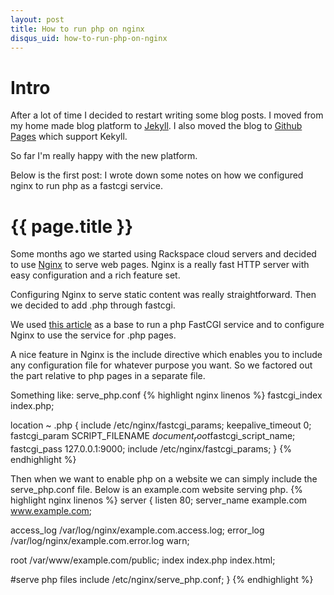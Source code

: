 ```yaml
---
layout: post
title: How to run php on nginx
disqus_uid: how-to-run-php-on-nginx
---
```

Intro
================
After a lot of time I decided to restart writing some blog posts. 
I moved from my home made blog platform to [Jekyll](https://github.com/mojombo/jekyll).
I also moved the blog to [Github Pages](http://pages.github.com/) which support Kekyll.

So far I'm really happy with the new platform.

Below is the first post: I wrote down some notes on how we configured nginx to run php as a fastcgi service.

{{ page.title }}
================
Some months ago we started using Rackspace cloud servers and decided to use [Nginx](http://wiki.nginx.org/) to serve web pages.
Nginx is a really fast HTTP server with easy configuration and a rich feature set. 

Configuring Nginx to serve static content was really straightforward. Then we decided to add .php through fastcgi.

We used [this article](http://tomasz.sterna.tv/2009/04/php-fastcgi-with-nginx-on-ubuntu/) as a base to run a php FastCGI service and to configure Nginx to use the service for .php pages.

A nice feature in Nginx is the include directive which enables you to include any configuration file for whatever purpose you want. So we factored out the part relative to php pages in a separate file. 

Something like: serve_php.conf
{% highlight nginx linenos %}
fastcgi_index   index.php;

location ~ \.php {
  include /etc/nginx/fastcgi_params;
  keepalive_timeout 0;
  fastcgi_param   SCRIPT_FILENAME  $document_root$fastcgi_script_name;
  fastcgi_pass    127.0.0.1:9000;
  include        /etc/nginx/fastcgi_params;
}
{% endhighlight %}

Then when we want to enable php on a website we can simply include the serve_php.conf file.
Below is an example.com website serving php.
{% highlight nginx linenos %}
server {
  listen   80;
  server_name  example.com  www.example.com;

  access_log  /var/log/nginx/example.com.access.log;
  error_log   /var/log/nginx/example.com.error.log warn;

  root        /var/www/example.com/public;
  index       index.php index.html;

  #serve php files
  include /etc/nginx/serve_php.conf;
}
{% endhighlight %}

